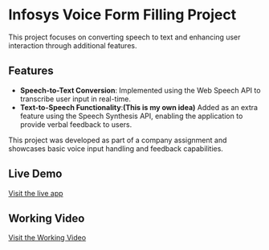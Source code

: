 # Infosys Voice Form Filling Project

This project focuses on converting speech to text and enhancing user interaction through additional features.

## Features
- **Speech-to-Text Conversion**: Implemented using the Web Speech API to transcribe user input in real-time.
- **Text-to-Speech Functionality**:**(This is my own idea)** Added as an extra feature using the Speech Synthesis API, enabling the application to provide verbal feedback to users.

This project was developed as part of a company assignment and showcases basic voice input handling and feedback capabilities.

## Live Demo
[Visit the live app](https://infosysvoiceformfilling.onrender.com)

## Working Video

[Visit the Working Video](https://drive.google.com/file/d/1ceoecObHQdv5cUeZpn9_RKQQQwJhCsFk/view?usp=drivesdk)
